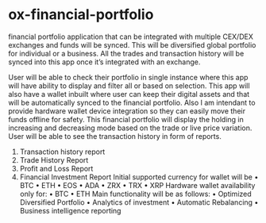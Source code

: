# ox-financial-portfolio
financial portfolio application that can be integrated with multiple CEX/DEX exchanges and funds will be synced. This will be diversified global portfolio for individual or a business. All the trades and transaction history will be synced into this app once it’s integrated with an exchange. 

User will be able to check their portfolio in single instance where this app will have ability to display and filter all or based on selection. This app will also have a wallet inbuilt where user can keep their digital assets and that will be automatically synced to the financial portfolio. Also I am intendant to provide hardware wallet device integration so they can easily move their funds offline for safety.
This financial portfolio will display the holding in increasing and decreasing mode based on the trade or live price variation.
User will be able to see the transaction history in form of reports.
1. Transaction history report
2. Trade History Report
3. Profit and Loss Report
4. Financial Investment Report
Initial supported currency for wallet will be
•	BTC
•	ETH
•	EOS
•	ADA
•	ZRX
•	TRX
•	XRP
Hardware wallet availability only for:
•	BTC
•	ETH
Main functionality will be as follows:
•	Optimized Diversified Portfolio
•	Analytics of investment 
•	Automatic Rebalancing
•	Business intelligence reporting

